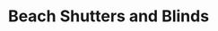 ---
title: "Beach Shutters and Blinds"
url: /ponte-vedra-beach/beach-shutters-and-blinds/
shop: Jalousien
---